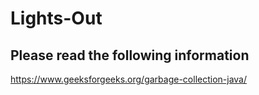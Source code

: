# Lights-Out

## Please read the following information
https://www.geeksforgeeks.org/garbage-collection-java/
